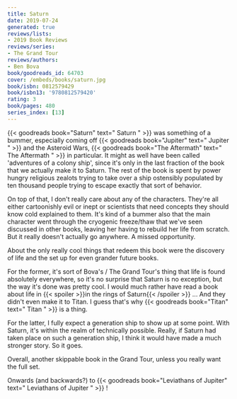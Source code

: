 ```yaml
---
title: Saturn
date: 2019-07-24
generated: true
reviews/lists:
- 2019 Book Reviews
reviews/series:
- The Grand Tour
reviews/authors:
- Ben Bova
book/goodreads_id: 64703
cover: /embeds/books/saturn.jpg
book/isbn: 0812579429
book/isbn13: '9780812579420'
rating: 3
book/pages: 480
series_index: [13]
---
```

{{< goodreads book="Saturn" text=" Saturn " >}} was something of a bummer, especially coming off {{< goodreads book="Jupiter" text=" Jupiter " >}} and the Asteroid Wars, {{< goodreads book="The Aftermath" text=" The Aftermath " >}} in particular. It might as well have been called 'adventures of a colony ship', since it's only in the last fraction of the book that we actually make it to Saturn. The rest of the book is spent by power hungry religious zealots trying to take over a ship ostensibly populated by ten thousand people trying to escape exactly that sort of behavior.  

On top of that, I don't really care about any of the characters. They're all either cartoonishly evil or inept or scientists that need concepts they should know cold explained to them. It's kind of a bummer also that the main character went through the cryogenic freeze/thaw that we've seen discussed in other books, leaving her having to rebuild her life from scratch. But it really doesn't actually go anywhere. A missed opportunity.  

<!--more-->

About the only really cool things that redeem this book were the discovery of life and the set up for even grander future books.  

For the former, it's sort of Bova's / The Grand Tour's thing that life is found absolutely everywhere, so it's no surprise that Saturn is no exception, but the way it's done was pretty cool. I would much rather have read a book about life in  {{< spoiler >}}in the rings of Saturn{{< /spoiler >}}  ... And they didn't even make it to Titan. I guess that's why {{< goodreads book="Titan" text=" Titan " >}} is a thing.  

For the latter, I fully expect a generation ship to show up at some point. With Saturn, it's within the realm of technically possible. Really, if Saturn had taken place on such a generation ship, I think it would have made a much stronger story. So it goes.  

Overall, another skippable book in the Grand Tour, unless you really want the full set.  

Onwards (and backwards?) to {{< goodreads book="Leviathans of Jupiter" text=" Leviathans of Jupiter " >}} !